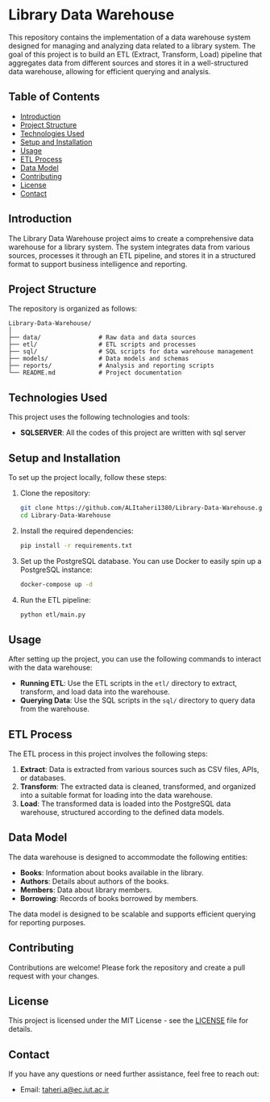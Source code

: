 # Library Data Warehouse

This repository contains the implementation of a data warehouse system designed for managing and analyzing data related to a library system. The goal of this project is to build an ETL (Extract, Transform, Load) pipeline that aggregates data from different sources and stores it in a well-structured data warehouse, allowing for efficient querying and analysis.

## Table of Contents

- [Introduction](#introduction)
- [Project Structure](#project-structure)
- [Technologies Used](#technologies-used)
- [Setup and Installation](#setup-and-installation)
- [Usage](#usage)
- [ETL Process](#etl-process)
- [Data Model](#data-model)
- [Contributing](#contributing)
- [License](#license)
- [Contact](#contact)

## Introduction

The Library Data Warehouse project aims to create a comprehensive data warehouse for a library system. The system integrates data from various sources, processes it through an ETL pipeline, and stores it in a structured format to support business intelligence and reporting.

## Project Structure

The repository is organized as follows:

```
Library-Data-Warehouse/
│
├── data/                # Raw data and data sources
├── etl/                 # ETL scripts and processes
├── sql/                 # SQL scripts for data warehouse management
├── models/              # Data models and schemas
├── reports/             # Analysis and reporting scripts
└── README.md            # Project documentation
```

## Technologies Used

This project uses the following technologies and tools:

- **SQLSERVER**: All the codes of this project are written with sql server

## Setup and Installation

To set up the project locally, follow these steps:

1. Clone the repository:

    ```bash
    git clone https://github.com/ALItaheri1380/Library-Data-Warehouse.git
    cd Library-Data-Warehouse
    ```

2. Install the required dependencies:

    ```bash
    pip install -r requirements.txt
    ```

3. Set up the PostgreSQL database. You can use Docker to easily spin up a PostgreSQL instance:

    ```bash
    docker-compose up -d
    ```

4. Run the ETL pipeline:

    ```bash
    python etl/main.py
    ```

## Usage

After setting up the project, you can use the following commands to interact with the data warehouse:

- **Running ETL**: Use the ETL scripts in the `etl/` directory to extract, transform, and load data into the warehouse.
- **Querying Data**: Use the SQL scripts in the `sql/` directory to query data from the warehouse.

## ETL Process

The ETL process in this project involves the following steps:

1. **Extract**: Data is extracted from various sources such as CSV files, APIs, or databases.
2. **Transform**: The extracted data is cleaned, transformed, and organized into a suitable format for loading into the data warehouse.
3. **Load**: The transformed data is loaded into the PostgreSQL data warehouse, structured according to the defined data models.

## Data Model

The data warehouse is designed to accommodate the following entities:

- **Books**: Information about books available in the library.
- **Authors**: Details about authors of the books.
- **Members**: Data about library members.
- **Borrowing**: Records of books borrowed by members.

The data model is designed to be scalable and supports efficient querying for reporting purposes.

## Contributing

Contributions are welcome! Please fork the repository and create a pull request with your changes.

## License

This project is licensed under the MIT License - see the [LICENSE](LICENSE) file for details.

## Contact

If you have any questions or need further assistance, feel free to reach out:
- Email: taheri.a@ec.iut.ac.ir
